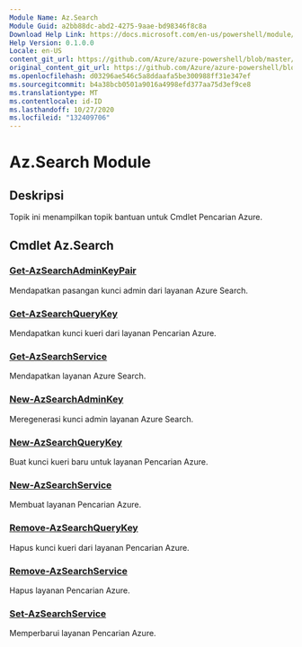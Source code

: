 ```yaml
---
Module Name: Az.Search
Module Guid: a2bb88dc-abd2-4275-9aae-bd98346f8c8a
Download Help Link: https://docs.microsoft.com/en-us/powershell/module/az.search
Help Version: 0.1.0.0
Locale: en-US
content_git_url: https://github.com/Azure/azure-powershell/blob/master/src/Search/Search/help/Az.Search.md
original_content_git_url: https://github.com/Azure/azure-powershell/blob/master/src/Search/Search/help/Az.Search.md
ms.openlocfilehash: d03296ae546c5a8ddaafa5be300988ff31e347ef
ms.sourcegitcommit: b4a38bcb0501a9016a4998efd377aa75d3ef9ce8
ms.translationtype: MT
ms.contentlocale: id-ID
ms.lasthandoff: 10/27/2020
ms.locfileid: "132409706"
---
```

# Az.Search Module
## Deskripsi
Topik ini menampilkan topik bantuan untuk Cmdlet Pencarian Azure.

## Cmdlet Az.Search
### [Get-AzSearchAdminKeyPair](Get-AzSearchAdminKeyPair.md)
Mendapatkan pasangan kunci admin dari layanan Azure Search.

### [Get-AzSearchQueryKey](Get-AzSearchQueryKey.md)
Mendapatkan kunci kueri dari layanan Pencarian Azure.

### [Get-AzSearchService](Get-AzSearchService.md)
Mendapatkan layanan Azure Search.

### [New-AzSearchAdminKey](New-AzSearchAdminKey.md)
Meregenerasi kunci admin layanan Azure Search.

### [New-AzSearchQueryKey](New-AzSearchQueryKey.md)
Buat kunci kueri baru untuk layanan Pencarian Azure.

### [New-AzSearchService](New-AzSearchService.md)
Membuat layanan Pencarian Azure.

### [Remove-AzSearchQueryKey](Remove-AzSearchQueryKey.md)
Hapus kunci kueri dari layanan Pencarian Azure.

### [Remove-AzSearchService](Remove-AzSearchService.md)
Hapus layanan Pencarian Azure.

### [Set-AzSearchService](Set-AzSearchService.md)
Memperbarui layanan Pencarian Azure.

